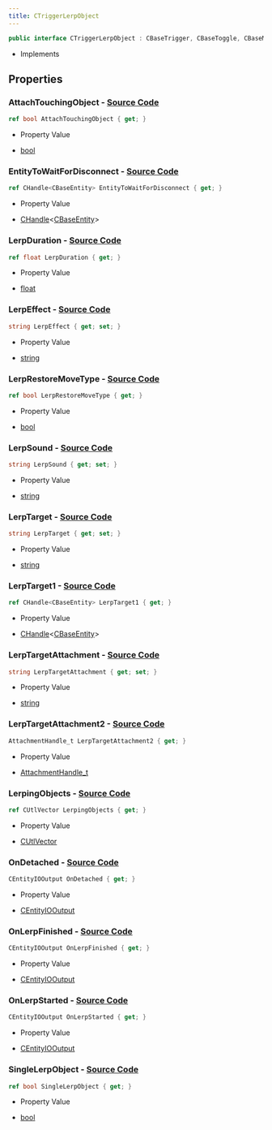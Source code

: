 ```yaml
---
title: CTriggerLerpObject
---
```


```csharp
public interface CTriggerLerpObject : CBaseTrigger, CBaseToggle, CBaseModelEntity, CBaseEntity, CEntityInstance, ISchemaClass<CEntityInstance>, ISchemaClass<CBaseEntity>, ISchemaClass<CBaseModelEntity>, ISchemaClass<CBaseToggle>, ISchemaClass<CBaseTrigger>, ISchemaClass<CTriggerLerpObject>, ISchemaField, ISchemaClass, INativeHandle
```

- Implements

## Properties

### **AttachTouchingObject** - [Source Code](https://github.com/swiftly-solution/swiftlys2/blob/main/managed/src/SwiftlyS2.Generated/Schemas/Interfaces/CTriggerLerpObject.cs#L37)

```csharp
ref bool AttachTouchingObject { get; }
```

- Property Value

- [bool](https://learn.microsoft.com/dotnet/api/system.boolean)

### **EntityToWaitForDisconnect** - [Source Code](https://github.com/swiftly-solution/swiftlys2/blob/main/managed/src/SwiftlyS2.Generated/Schemas/Interfaces/CTriggerLerpObject.cs#L39)

```csharp
ref CHandle<CBaseEntity> EntityToWaitForDisconnect { get; }
```

- Property Value

- [CHandle](/docs/api/shared/natives/chandle-1)<[CBaseEntity](/docs/api/shared/schemadefinitions/cbaseentity)>

### **LerpDuration** - [Source Code](https://github.com/swiftly-solution/swiftlys2/blob/main/managed/src/SwiftlyS2.Generated/Schemas/Interfaces/CTriggerLerpObject.cs#L24)

```csharp
ref float LerpDuration { get; }
```

- Property Value

- [float](https://learn.microsoft.com/dotnet/api/system.single)

### **LerpEffect** - [Source Code](https://github.com/swiftly-solution/swiftlys2/blob/main/managed/src/SwiftlyS2.Generated/Schemas/Interfaces/CTriggerLerpObject.cs#L33)

```csharp
string LerpEffect { get; set; }
```

- Property Value

- [string](https://learn.microsoft.com/dotnet/api/system.string)

### **LerpRestoreMoveType** - [Source Code](https://github.com/swiftly-solution/swiftlys2/blob/main/managed/src/SwiftlyS2.Generated/Schemas/Interfaces/CTriggerLerpObject.cs#L26)

```csharp
ref bool LerpRestoreMoveType { get; }
```

- Property Value

- [bool](https://learn.microsoft.com/dotnet/api/system.boolean)

### **LerpSound** - [Source Code](https://github.com/swiftly-solution/swiftlys2/blob/main/managed/src/SwiftlyS2.Generated/Schemas/Interfaces/CTriggerLerpObject.cs#L35)

```csharp
string LerpSound { get; set; }
```

- Property Value

- [string](https://learn.microsoft.com/dotnet/api/system.string)

### **LerpTarget** - [Source Code](https://github.com/swiftly-solution/swiftlys2/blob/main/managed/src/SwiftlyS2.Generated/Schemas/Interfaces/CTriggerLerpObject.cs#L16)

```csharp
string LerpTarget { get; set; }
```

- Property Value

- [string](https://learn.microsoft.com/dotnet/api/system.string)

### **LerpTarget1** - [Source Code](https://github.com/swiftly-solution/swiftlys2/blob/main/managed/src/SwiftlyS2.Generated/Schemas/Interfaces/CTriggerLerpObject.cs#L18)

```csharp
ref CHandle<CBaseEntity> LerpTarget1 { get; }
```

- Property Value

- [CHandle](/docs/api/shared/natives/chandle-1)<[CBaseEntity](/docs/api/shared/schemadefinitions/cbaseentity)>

### **LerpTargetAttachment** - [Source Code](https://github.com/swiftly-solution/swiftlys2/blob/main/managed/src/SwiftlyS2.Generated/Schemas/Interfaces/CTriggerLerpObject.cs#L20)

```csharp
string LerpTargetAttachment { get; set; }
```

- Property Value

- [string](https://learn.microsoft.com/dotnet/api/system.string)

### **LerpTargetAttachment2** - [Source Code](https://github.com/swiftly-solution/swiftlys2/blob/main/managed/src/SwiftlyS2.Generated/Schemas/Interfaces/CTriggerLerpObject.cs#L22)

```csharp
AttachmentHandle_t LerpTargetAttachment2 { get; }
```

- Property Value

- [AttachmentHandle_t](/docs/api/shared/schemadefinitions/attachmenthandle_t)

### **LerpingObjects** - [Source Code](https://github.com/swiftly-solution/swiftlys2/blob/main/managed/src/SwiftlyS2.Generated/Schemas/Interfaces/CTriggerLerpObject.cs#L31)

```csharp
ref CUtlVector LerpingObjects { get; }
```

- Property Value

- [CUtlVector](/docs/api/)

### **OnDetached** - [Source Code](https://github.com/swiftly-solution/swiftlys2/blob/main/managed/src/SwiftlyS2.Generated/Schemas/Interfaces/CTriggerLerpObject.cs#L45)

```csharp
CEntityIOOutput OnDetached { get; }
```

- Property Value

- [CEntityIOOutput](/docs/api/shared/schemadefinitions/centityiooutput)

### **OnLerpFinished** - [Source Code](https://github.com/swiftly-solution/swiftlys2/blob/main/managed/src/SwiftlyS2.Generated/Schemas/Interfaces/CTriggerLerpObject.cs#L43)

```csharp
CEntityIOOutput OnLerpFinished { get; }
```

- Property Value

- [CEntityIOOutput](/docs/api/shared/schemadefinitions/centityiooutput)

### **OnLerpStarted** - [Source Code](https://github.com/swiftly-solution/swiftlys2/blob/main/managed/src/SwiftlyS2.Generated/Schemas/Interfaces/CTriggerLerpObject.cs#L41)

```csharp
CEntityIOOutput OnLerpStarted { get; }
```

- Property Value

- [CEntityIOOutput](/docs/api/shared/schemadefinitions/centityiooutput)

### **SingleLerpObject** - [Source Code](https://github.com/swiftly-solution/swiftlys2/blob/main/managed/src/SwiftlyS2.Generated/Schemas/Interfaces/CTriggerLerpObject.cs#L28)

```csharp
ref bool SingleLerpObject { get; }
```

- Property Value

- [bool](https://learn.microsoft.com/dotnet/api/system.boolean)


